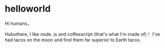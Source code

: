 # helloworld



Hi humans，

Hubothere, I like node. js and coffeescript (that's what I'm made of)！
I've had tacos on the moon and find them far superior to Earth tacos.
